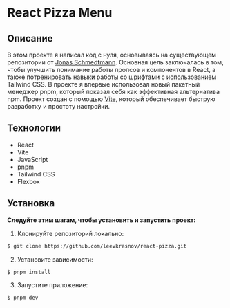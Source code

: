 # React Pizza Menu

## Описание

В этом проекте я написал код с нуля, основываясь на существующем репозитории от [Jonas Schmedtmann](https://github.com/jonasschmedtmann/ultimate-react-course). Основная цель заключалась в том, чтобы улучшить понимание работы пропсов и компонентов в React, а также потренировать навыки работы со шрифтами с использованием Tailwind CSS. В проекте я впервые использовал новый пакетный менеджер pnpm, который показал себя как эффективная альтернатива npm. Проект создан с помощью [Vite](https://vite.dev/), который обеспечивает быструю разработку и простоту настройки.

## Технологии

- React
- Vite
- JavaScript
- pnpm
- Tailwind CSS
- Flexbox

## Установка

**Следуйте этим шагам, чтобы установить и запустить проект:**

1. Клонируйте репозиторий локально:

```bash
$ git clone https://github.com/leevkrasnov/react-pizza.git
```

2. Установите зависимости:

```bash
$ pnpm install
```

3. Запустите приложение:

```bash
$ pnpm dev
```
